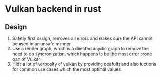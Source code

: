 # Vulkan backend in rust

## Design

1. Safetly first design, removes all errors and makes sure the API cannot be used in an unsafe manner
2. Use a render graph, which is a directed acyclic graph to remove the need to do syncronization, which happens to be the most error prone part of Vulkan
3. Hide a lot of verbosity of vulkan by providing deafults and also fuctions for common use cases which the most optimal values.
